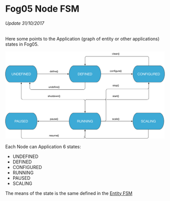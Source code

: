 # Fog05 Node FSM

###### Update 31/10/2017

Here some points to the Application (graph of entity or other applications) states in Fog05.

![](../img/system_application_fsm.png)


Each Node can Application 6 states:

- UNDEFINED
- DEFINED
- CONFIGURED
- RUNNING
- PAUSED
- SCALING

The means of the state is the same defined in the [Entity FSM](./Fog05_Entity_FSM.md)